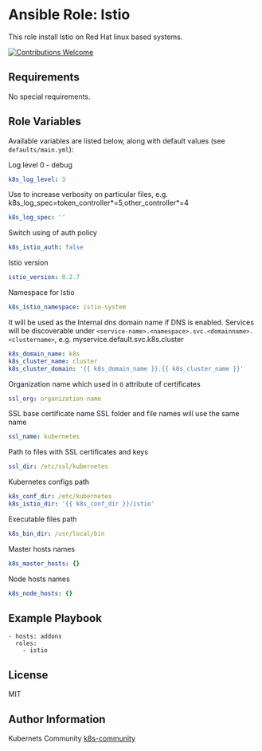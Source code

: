 Ansible Role: Istio 
===================

This role install Istio on Red Hat linux based systems.

[![Contributions Welcome](https://img.shields.io/badge/contributions-welcome-brightgreen.svg?style=flat)](https://github.com/k8s-community/cluster-deploy/issues)

Requirements
------------

No special requirements.


Role Variables
--------------

Available variables are listed below, along with default values (see `defaults/main.yml`):

Log level 0 - debug
```yaml
k8s_log_level: 3
```

Use to increase verbosity on particular files, e.g. k8s_log_spec=token_controller*=5,other_controller*=4
```yaml
k8s_log_spec: ''
```

Switch using of auth policy
```yaml
k8s_istio_auth: false
```

Istio version
```yaml
istio_version: 0.2.7
```

Namespace for Istio
```yaml
k8s_istio_namespace: istio-system
```

It will be used as the Internal dns domain name if DNS is enabled.
Services will be discoverable under
`<service-name>.<namespace>.svc.<domainname>.<clustername>`, e.g.
myservice.default.svc.k8s.cluster
```yaml
k8s_domain_name: k8s
k8s_cluster_name: cluster
k8s_cluster_domain: '{{ k8s_domain_name }}.{{ k8s_cluster_name }}'
```

Organization name which used in `O` attribute of certificates
```yaml
ssl_org: organization-name
```

SSL base certificate name
SSL folder and file names will use the same name
```yaml
ssl_name: kubernetes
```

Path to files with SSL certificates and keys
```yaml
ssl_dir: /etc/ssl/kubernetes
```

Kubernetes configs path
```yaml
k8s_conf_dir: /etc/kubernetes
k8s_istio_dir: '{{ k8s_conf_dir }}/istio'
```

Executable files path
```yaml
k8s_bin_dir: /usr/local/bin
```

Master hosts names
```yaml
k8s_master_hosts: {}
```

Node hosts names
```yaml
k8s_node_hosts: {}
```

Example Playbook
----------------

    - hosts: addons
      roles:
        - istio

License
-------

MIT

Author Information
------------------

Kubernets Community [k8s-community](https://github.com/k8s-community)
